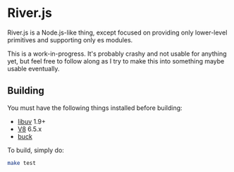# River.js

River.js is a Node.js-like thing, except focused on providing only lower-level
primitives and supporting only es modules.

This is a work-in-progress. It's probably crashy and not usable for anything
yet, but feel free to follow along as I try to make this into something maybe
usable eventually.

## Building

You must have the following things installed before building:

- [libuv](http://libuv.org/) 1.9+
- [V8](https://chromium.googlesource.com/v8/v8.git) 6.5.x
- [buck](https://buckbuild.com/)

To build, simply do:

```sh
make test
```
